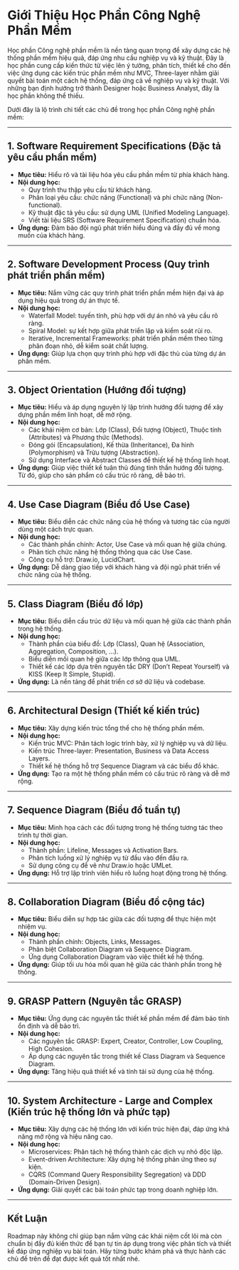 # Giới Thiệu Học Phần Công Nghệ Phần Mềm

Học phần Công nghệ phần mềm là nền tảng quan trọng để xây dựng các hệ thống phần mềm hiệu quả, đáp ứng nhu cầu nghiệp vụ và kỹ thuật. Đây là học phần cung cấp kiến thức từ việc lên ý tưởng, phân tích, thiết kế cho đến việc ứng dụng các kiến trúc phần mềm như MVC, Three-layer nhằm giải quyết bài toán một cách hệ thống, đáp ứng cả về nghiệp vụ và kỹ thuật. Với những bạn định hướng trở thành Designer hoặc Business Analyst, đây là học phần không thể thiếu.

Dưới đây là lộ trình chi tiết các chủ đề trong học phần Công nghệ phần mềm:

---

## 1. Software Requirement Specifications (Đặc tả yêu cầu phần mềm)

- **Mục tiêu:** Hiểu rõ và tài liệu hóa yêu cầu phần mềm từ phía khách hàng.
- **Nội dung học:**
  - Quy trình thu thập yêu cầu từ khách hàng.
  - Phân loại yêu cầu: chức năng (Functional) và phi chức năng (Non-functional).
  - Kỹ thuật đặc tả yêu cầu: sử dụng UML (Unified Modeling Language).
  - Viết tài liệu SRS (Software Requirement Specification) chuẩn hóa.
- **Ứng dụng:** Đảm bảo đội ngũ phát triển hiểu đúng và đầy đủ về mong muốn của khách hàng.

---

## 2. Software Development Process (Quy trình phát triển phần mềm)

- **Mục tiêu:** Nắm vững các quy trình phát triển phần mềm hiện đại và áp dụng hiệu quả trong dự án thực tế.
- **Nội dung học:**
  - Waterfall Model: tuyến tính, phù hợp với dự án nhỏ và yêu cầu rõ ràng.
  - Spiral Model: sự kết hợp giữa phát triển lặp và kiểm soát rủi ro.
  - Iterative, Incremental Frameworks: phát triển phần mềm theo từng phân đoạn nhỏ, dễ kiểm soát chất lượng.
- **Ứng dụng:** Giúp lựa chọn quy trình phù hợp với đặc thù của từng dự án phần mềm.

---

## 3. Object Orientation (Hướng đối tượng)

- **Mục tiêu:** Hiểu và áp dụng nguyên lý lập trình hướng đối tượng để xây dựng phần mềm linh hoạt, dễ mở rộng.
- **Nội dung học:**
  - Các khái niệm cơ bản: Lớp (Class), Đối tượng (Object), Thuộc tính (Attributes) và Phương thức (Methods).
  - Đóng gói (Encapsulation), Kế thừa (Inheritance), Đa hình (Polymorphism) và Trừu tượng (Abstraction).
  - Sử dụng Interface và Abstract Classes để thiết kế hệ thống linh hoạt.
- **Ứng dụng:** Giúp việc thiết kế tuân thủ đúng tinh thần hướng đối tượng. Từ đó, giúp cho sản phẩm có cấu trúc rõ ràng, dễ bảo trì.

---

## 4. Use Case Diagram (Biểu đồ Use Case)

- **Mục tiêu:** Biểu diễn các chức năng của hệ thống và tương tác của người dùng một cách trực quan.
- **Nội dung học:**
  - Các thành phần chính: Actor, Use Case và mối quan hệ giữa chúng.
  - Phân tích chức năng hệ thống thông qua các Use Case.
  - Công cụ hỗ trợ: Draw.io, LucidChart.
- **Ứng dụng:** Dễ dàng giao tiếp với khách hàng và đội ngũ phát triển về chức năng của hệ thống.

---

## 5. Class Diagram (Biểu đồ lớp)

- **Mục tiêu:** Biểu diễn cấu trúc dữ liệu và mối quan hệ giữa các thành phần trong hệ thống.
- **Nội dung học:**
  - Thành phần của biểu đồ: Lớp (Class), Quan hệ (Association, Aggregation, Composition, ...).
  - Biểu diễn mối quan hệ giữa các lớp thông qua UML.
  - Thiết kế các lớp dựa trên nguyên tắc DRY (Don’t Repeat Yourself) và KISS (Keep It Simple, Stupid).
- **Ứng dụng:** Là nền tảng để phát triển cơ sở dữ liệu và codebase.

---

## 6. Architectural Design (Thiết kế kiến trúc)

- **Mục tiêu:** Xây dựng kiến trúc tổng thể cho hệ thống phần mềm.
- **Nội dung học:**
  - Kiến trúc MVC: Phân tách logic trình bày, xử lý nghiệp vụ và dữ liệu.
  - Kiến trúc Three-layer: Presentation, Business và Data Access Layers.
  - Thiết kế hệ thống hỗ trợ Sequence Diagram và các biểu đồ khác.
- **Ứng dụng:** Tạo ra một hệ thống phần mềm có cấu trúc rõ ràng và dễ mở rộng.

---

## 7. Sequence Diagram (Biểu đồ tuần tự)

- **Mục tiêu:** Minh họa cách các đối tượng trong hệ thống tương tác theo trình tự thời gian.
- **Nội dung học:**
  - Thành phần: Lifeline, Messages và Activation Bars.
  - Phân tích luồng xử lý nghiệp vụ từ đầu vào đến đầu ra.
  - Sử dụng công cụ để vẽ như Draw.io hoặc UMLet.
- **Ứng dụng:** Hỗ trợ lập trình viên hiểu rõ luồng hoạt động trong hệ thống.

---

## 8. Collaboration Diagram (Biểu đồ cộng tác)

- **Mục tiêu:** Biểu diễn sự hợp tác giữa các đối tượng để thực hiện một nhiệm vụ.
- **Nội dung học:**
  - Thành phần chính: Objects, Links, Messages.
  - Phân biệt Collaboration Diagram và Sequence Diagram.
  - Ứng dụng Collaboration Diagram vào việc thiết kế hệ thống.
- **Ứng dụng:** Giúp tối ưu hóa mối quan hệ giữa các thành phần trong hệ thống.

---

## 9. GRASP Pattern (Nguyên tắc GRASP)

- **Mục tiêu:** Ứng dụng các nguyên tắc thiết kế phần mềm để đảm bảo tính ổn định và dễ bảo trì.
- **Nội dung học:**
  - Các nguyên tắc GRASP: Expert, Creator, Controller, Low Coupling, High Cohesion.
  - Áp dụng các nguyên tắc trong thiết kế Class Diagram và Sequence Diagram.
- **Ứng dụng:** Tăng hiệu quả thiết kế và tính tái sử dụng của hệ thống.

---

## 10. System Architecture - Large and Complex (Kiến trúc hệ thống lớn và phức tạp)

- **Mục tiêu:** Xây dựng các hệ thống lớn với kiến trúc hiện đại, đáp ứng khả năng mở rộng và hiệu năng cao.
- **Nội dung học:**
  - Microservices: Phân tách hệ thống thành các dịch vụ nhỏ độc lập.
  - Event-driven Architecture: Xây dựng hệ thống phản ứng theo sự kiện.
  - CQRS (Command Query Responsibility Segregation) và DDD (Domain-Driven Design).
- **Ứng dụng:** Giải quyết các bài toán phức tạp trong doanh nghiệp lớn.

---

## Kết Luận

Roadmap này không chỉ giúp bạn nắm vững các khái niệm cốt lõi mà còn chuẩn bị đầy đủ kiến thức để bạn tự tin áp dụng trong việc phân tích và thiết kế đáp ứng nghiệp vụ bài toán. Hãy từng bước khám phá và thực hành các chủ đề trên để đạt được kết quả tốt nhất nhé.

